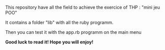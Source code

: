 <p>This repository have all the field to achieve the exercice of THP : "mini jeu POO"</p>
<p>It contains a folder "lib" with all the ruby programm.</p>
<p>Then you can test it with the app.rb programm on the main menu</p>
<p><strong>Good luck to read it! Hope you will enjoy!</strong></p>
